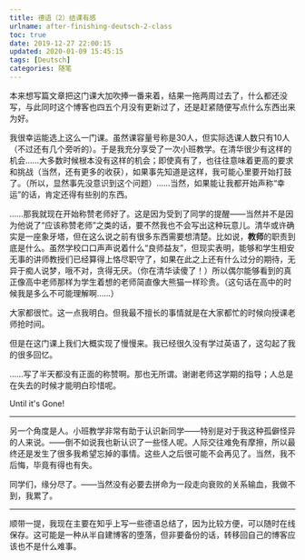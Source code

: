 ```yaml
---
title: 德语（2）结课有感
urlname: after-finishing-deutsch-2-class
toc: true
date: 2019-12-27 22:00:15
updated: 2020-01-09 15:45:15
tags: [Deutsch]
categories: 随笔
---
```


本来想写篇文章把这门课大加吹捧一番来着，结果一拖两周过去了，什么都还没写，与此同时这个博客也四五个月没有更新过了，还是赶紧随便写点什么东西出来为好。

<!--more-->

我很幸运能选上这么一门课。虽然课容量号称是30人，但实际选课人数只有10人（不过还有几个旁听的）。于是我充分享受了一次小班教学。在清华很少有这样的机会……大多数时候根本没有这样的机会；即使真有了，也往往意味着更高的要求和挑战（当然，还有更多的收获），如果事先知道是这样，我可能心里要开始打鼓了。（所以，显然事先没意识到这个问题）……当然，如果能让我都开始声称“幸运”的话，肯定还得有些别的东西。

……那我就现在开始称赞老师好了。这是因为受到了同学的提醒——当然并不是因为他说了“应该称赞老师”之类的话，要不然我也不会写出这种玩意儿。清华或许确实是一座象牙塔，但在这么说之前有很多东西需要想清楚。比如说，**教师**的职责到底是什么。虽然学校口口声声说着什么“良师益友”，但现实表明，能够和学生相安无事的讲师教授们已经算得上恪尽职守了，如果在此之上还有什么过分的期待，无异于痴人说梦，哦不对，贪得无厌。（你在清华读傻了！）所以偶尔能够看到的真正像高中老师那样为学生着想的老师简直像大熊猫一样珍贵。（这句话在高中的时候我是多么不可能理解啊……）

大家都很忙。这一点我明白。但我最不擅长的事情就是在大家都忙的时候向授课老师抢时间。

但是在这门课上我们大概实现了慢慢来。我已经很久没有学过英语了，这勾起了我的很多回忆。

……写了半天都没有正面的称赞啊。那也无所谓。谢谢老师这学期的指导；人总是在失去的时候才能明白珍惜呢。

Until it's Gone!

---

另一个角度是人。小班教学非常有助于认识新同学——特别是对于我这种孤僻怪异的人来说。——倒不如说我也新认识了一些怪人呢。人际交往难免有摩擦，所以最终还是发生了很多我希望忘掉的事情。这些人之后很可能不会再见了。当然，我不后悔，毕竟有得也有失。

同学们，缘分尽了。——当然没有必要去拼命为一段走向衰败的关系输血，我做不到，我累了。

---

顺带一提，我现在主要在知乎上写一些德语总结了，因为比较方便，可以随时在线保存。这可能是一种从半自建博客的堕落，但非要备份的话，转移回自己的博客应该也不是什么难事。
